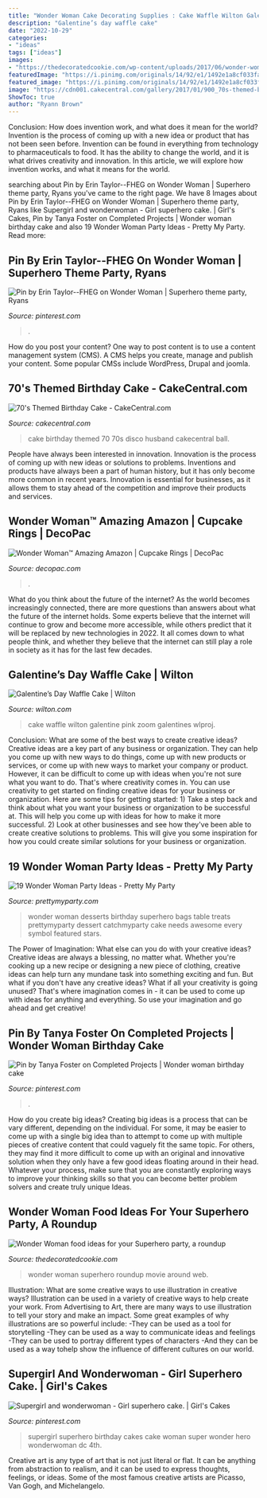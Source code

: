 ```yaml
---
title: "Wonder Woman Cake Decorating Supplies : Cake Waffle Wilton Galentine Pink Zoom Galentines Wlproj"
description: "Galentine’s day waffle cake"
date: "2022-10-29"
categories:
- "ideas"
tags: ["ideas"]
images:
- "https://thedecoratedcookie.com/wp-content/uploads/2017/06/wonder-woman-food-ideas-facebook-image.png"
featuredImage: "https://i.pinimg.com/originals/14/92/e1/1492e1a8cf033faf813c252d6c8f88fb.jpg"
featured_image: "https://i.pinimg.com/originals/14/92/e1/1492e1a8cf033faf813c252d6c8f88fb.jpg"
image: "https://cdn001.cakecentral.com/gallery/2017/01/900_70s-themed-birthday-cake-947304wK9RX.JPG"
ShowToc: true
author: "Ryann Brown"
---
```



Conclusion: How does invention work, and what does it mean for the world?
Invention is the process of coming up with a new idea or product that has not been seen before. Invention can be found in everything from technology to pharmaceuticals to food. It has the ability to change the world, and it is what drives creativity and innovation. In this article, we will explore how invention works, and what it means for the world.

	

		
searching about Pin by Erin Taylor--FHEG on Wonder Woman | Superhero theme party, Ryans you've came to the right page. We have 8 Images about Pin by Erin Taylor--FHEG on Wonder Woman | Superhero theme party, Ryans like Supergirl and wonderwoman - Girl superhero cake. | Girl&#039;s Cakes, Pin by Tanya Foster on Completed Projects | Wonder woman birthday cake and also 19 Wonder Woman Party Ideas - Pretty My Party. Read more:
		
    
## Pin By Erin Taylor--FHEG On Wonder Woman | Superhero Theme Party, Ryans

<img loading=lazy src="https://i.pinimg.com/originals/14/92/e1/1492e1a8cf033faf813c252d6c8f88fb.jpg" onerror="this.onerror=null;this.src='https://tse4.mm.bing.net/th?id=OIP.eciPkldJWn92j4MPg0_MdgHaNK&amp;pid=15.1';" alt="Pin by Erin Taylor--FHEG on Wonder Woman | Superhero theme party, Ryans">

_Source: pinterest.com_

>. 

	

How do you post your content?
One way to post content is to use a content management system (CMS). A CMS helps you create, manage and publish your content. Some popular CMSs include WordPress, Drupal and joomla.

    
## 70&#039;s Themed Birthday Cake - CakeCentral.com

<img loading=lazy src="https://cdn001.cakecentral.com/gallery/2017/01/900_70s-themed-birthday-cake-947304wK9RX.JPG" onerror="this.onerror=null;this.src='https://tse3.mm.bing.net/th?id=OIP.JI9UNTo7JeP0G00BduVL_AHaJ4&amp;pid=15.1';" alt="70&#039;s Themed Birthday Cake - CakeCentral.com">

_Source: cakecentral.com_

>cake birthday themed 70 70s disco husband cakecentral ball. 

	

People have always been interested in innovation. Innovation is the process of coming up with new ideas or solutions to problems. Inventions and products have always been a part of human history, but it has only become more common in recent years. Innovation is essential for businesses, as it allows them to stay ahead of the competition and improve their products and services.

    
## Wonder Woman™ Amazing Amazon | Cupcake Rings | DecoPac

<img loading=lazy src="https://images.salsify.com/image/upload/s--ILbwdMYb--/cs_srgb/mqd4k3tzphvhyj8vupq6.jpg" onerror="this.onerror=null;this.src='https://tse3.mm.bing.net/th?id=OIP.jxEOywwpysjeCvyC_6TxMwHaDB&amp;pid=15.1';" alt="Wonder Woman™ Amazing Amazon | Cupcake Rings | DecoPac">

_Source: decopac.com_

>. 

	

What do you think about the future of the internet?
As the world becomes increasingly connected, there are more questions than answers about what the future of the internet holds. Some experts believe that the internet will continue to grow and become more accessible, while others predict that it will be replaced by new technologies in 2022. It all comes down to what people think, and whether they believe that the internet can still play a role in society as it has for the last few decades.

    
## Galentine’s Day Waffle Cake | Wilton

<img loading=lazy src="http://www.wilton.com/dw/image/v2/AAWA_PRD/on/demandware.static/-/Sites-wilton-project-master/default/dwbc5cd161/images/project/WLPROJ-9100/Galentine_Waffle_Cake.jpg?sw=1000&amp;sh=1000&amp;sm=fit" onerror="this.onerror=null;this.src='https://tse3.mm.bing.net/th?id=OIP.TafQwpPXGVvct80fCYBEpQHaHa&amp;pid=15.1';" alt="Galentine’s Day Waffle Cake | Wilton">

_Source: wilton.com_

>cake waffle wilton galentine pink zoom galentines wlproj. 

	

Conclusion: What are some of the best ways to create creative ideas?
Creative ideas are a key part of any business or organization. They can help you come up with new ways to do things, come up with new products or services, or come up with new ways to market your company or product. However, it can be difficult to come up with ideas when you're not sure what you want to do. That's where creativity comes in. You can use creativity to get started on finding creative ideas for your business or organization. Here are some tips for getting started: 1) Take a step back and think about what you want your business or organization to be successful at. This will help you come up with ideas for how to make it more successful. 2) Look at other businesses and see how they've been able to create creative solutions to problems. This will give you some inspiration for how you could create similar solutions for your business or organization.

    
## 19 Wonder Woman Party Ideas - Pretty My Party

<img loading=lazy src="http://www.prettymyparty.com/wp-content/uploads/2017/06/wonder-woman-desserts.jpg" onerror="this.onerror=null;this.src='https://tse2.mm.bing.net/th?id=OIP.3-RGt6CQacpH5S4YlUyB7AHaNJ&amp;pid=15.1';" alt="19 Wonder Woman Party Ideas - Pretty My Party">

_Source: prettymyparty.com_

>wonder woman desserts birthday superhero bags table treats prettymyparty dessert catchmyparty cake needs awesome every symbol featured stars. 

	

The Power of Imagination: What else can you do with your creative ideas?
Creative ideas are always a blessing, no matter what. Whether you're cooking up a new recipe or designing a new piece of clothing, creative ideas can help turn any mundane task into something exciting and fun. But what if you don't have any creative ideas? What if all your creativity is going unused? That's where imagination comes in - it can be used to come up with ideas for anything and everything. So use your imagination and go ahead and get creative!

    
## Pin By Tanya Foster On Completed Projects | Wonder Woman Birthday Cake

<img loading=lazy src="https://i.pinimg.com/originals/10/3c/1e/103c1ed1ea5f62e1cab683b4151b12e6.jpg" onerror="this.onerror=null;this.src='https://tse1.mm.bing.net/th?id=OIP.vs13qHImbYfXiSIG9nS2rAHaJ4&amp;pid=15.1';" alt="Pin by Tanya Foster on Completed Projects | Wonder woman birthday cake">

_Source: pinterest.com_

>. 

	

How do you create big ideas?
Creating big ideas is a process that can be vary different, depending on the individual. For some, it may be easier to come up with a single big idea than to attempt to come up with multiple pieces of creative content that could vaguely fit the same topic. For others, they may find it more difficult to come up with an original and innovative solution when they only have a few good ideas floating around in their head. Whatever your process, make sure that you are constantly exploring ways to improve your thinking skills so that you can become better problem solvers and create truly unique Ideas.

    
## Wonder Woman Food Ideas For Your Superhero Party, A Roundup

<img loading=lazy src="https://thedecoratedcookie.com/wp-content/uploads/2017/06/wonder-woman-food-ideas-facebook-image.png" onerror="this.onerror=null;this.src='https://tse4.mm.bing.net/th?id=OIP.ND8YrjBv5qcEe_K6O5dehAHaHa&amp;pid=15.1';" alt="Wonder Woman food ideas for your Superhero party, a roundup">

_Source: thedecoratedcookie.com_

>wonder woman superhero roundup movie around web. 

	

Illustration: What are some creative ways to use illustration in creative ways?
Illustration can be used in a variety of creative ways to help create your work. From Advertising to Art, there are many ways to use illustration to tell your story and make an impact. Some great examples of why illustrations are so powerful include: 
-They can be used as a tool for storytelling 
-They can be used as a way to communicate ideas and feelings 
-They can be used to portray different types of characters 
-And they can be used as a way tohelp show the influence of different cultures on our world.

    
## Supergirl And Wonderwoman - Girl Superhero Cake. | Girl&#039;s Cakes

<img loading=lazy src="https://s-media-cache-ak0.pinimg.com/736x/c9/0a/67/c90a674b6da376e36d54235c405fbb93.jpg" onerror="this.onerror=null;this.src='https://tse1.mm.bing.net/th?id=OIP.rcNQXZiFL5P5VPIWPg89GQHaLJ&amp;pid=15.1';" alt="Supergirl and wonderwoman - Girl superhero cake. | Girl&#039;s Cakes">

_Source: pinterest.com_

>supergirl superhero birthday cakes cake woman super wonder hero wonderwoman dc 4th. 

	

Creative art is any type of art that is not just literal or flat. It can be anything from abstraction to realism, and it can be used to express thoughts, feelings, or ideas. Some of the most famous creative artists are Picasso, Van Gogh, and Michelangelo.

